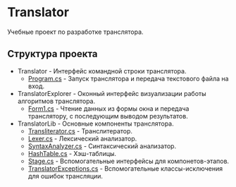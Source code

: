 # Translator
Учебные проект по разработке транслятора.

## Структура проекта
* Translator - Интерфейс командной строки транслятора.
  - [Program.cs](Translator/Program.cs) - Запуск транслятора и передача текстового файла на вход.
* TranslatorExplorer - Оконный интерфейс визуализации работы алгоритмов транслятора.
  - [Form1.cs](TranslatorExplorer/Form1.cs) - Чтение данных из формы окна и передача транслятору, с последующим выводом результатов.
* TranslatorLib - Основные компоненты транслятора.
  - [Transliterator.cs](TranslatorLib/Transliterator.cs) - Транслитератор.
  - [Lexer.cs](TranslatorLib/Lexer.cs) - Лексический анализатор.
  - [SyntaxAnalyzer.cs](TranslatorLib/SyntaxAnalyzer.cs) - Синтаксический анализатор.
  - [HashTable.cs](TranslatorLib/HashTable.cs) - Хэш-таблицы.
  - [Stage.cs](TranslatorLib/Stage.cs) - Вспомогательные интерфейсы для компонетов-этапов.
  - [TranslatorExceptions.cs](TranslatorLib/TranslatorException.cs) - Вспомогательные классы-исключения для ошибок трансляции.

